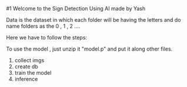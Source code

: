 #1 Welcome to the Sign Detection Using AI made by Yash

Data is the dataset in which each folder will be having the letters and do name folders as the 0 , 1 , 2 ....

Here we have to follow the steps:

To use the model , just unzip it "model.p" and put it along other files.

1. collect imgs
2. create db
3. train the model
4. inference